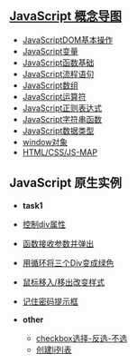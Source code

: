 ## [JavaScript 概念导图](http://jstask.sinaapp.com)
- [JavaScriptDOM基本操作](http://jstask.sinaapp.com/map/dom.html)
- [JavaScript变量](http://jstask.sinaapp.com/map/variate.html)
- [JavaScript函数基础](http://jstask.sinaapp.com/map/function.html)
- [JavaScript流程语句](http://jstask.sinaapp.com/map/if.html)
- [JavaScript数组](http://jstask.sinaapp.com/map/array.html)
- [JavaScript运算符](http://jstask.sinaapp.com/map/operator.html)
- [JavaScript正则表达式](http://jstask.sinaapp.com/map/regular.html)
- [JavaScript字符串函数](http://jstask.sinaapp.com/map/string.html)
- [JavaScript数据类型](http://jstask.sinaapp.com/map/shuju.html)
- [window对象](http://jstask.sinaapp.com/map/window.html)
- [HTML/CSS/JS-MAP](http://jstask.sinaapp.com/map/web.html)

## JavaScript 原生实例
-  **task1**
  -  [控制div属性](http://jstask.sinaapp.com/task1/01.html)
  -  [函数接收参数并弹出](http://jstask.sinaapp.com/task1/03.html)
  -  [用循环将三个Div变成绿色](http://jstask.sinaapp.com/task1/04.html)
  -  [鼠标移入/移出改变样式](http://jstask.sinaapp.com/task1/05.html)
  -  [记住密码提示框](http://jstask.sinaapp.com/task1/06.html)
  
- **other**
  -  [checkbox选择-反选-不选](http://jstask.sinaapp.com/other/checkbox.html)
  -  [创建li列表](http://jstask.sinaapp.com/other/create_li.html)

